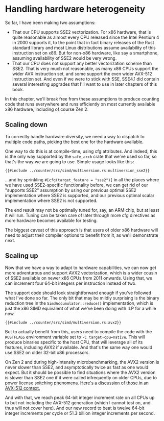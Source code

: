 # Handling hardware heterogeneity

So far, I have been making two assumptions:

- That our CPU supports SSE2 vectorization. For x86 hardware, that is quite
  reasonable as almost every CPU released since the Intel Pentium 4 in 2000
  supports it, to the point that in fact binary releases of the Rust standard
  library and most Linux distributions assume availability of this instruction
  set on x86. But for non-x86 hardware, like say a smartphone, assuming
  availability of SSE2 would be very wrong.
- That our CPU does not support any better vectorization scheme than SSE2. That
  is very much not reasonable, as many x86 CPUs support the wider AVX
  instruction set, and some support the even wider AVX-512 instruction set.
  And even if we were to stick with SSE, SSE4.1 did contain several interesting
  upgrades that I'll want to use in later chapters of this book.

In this chapter, we'll break free from these assumptions to produce counting
code that runs everywhere and runs efficiently on most currently available x86
hardware, including of course Zen 2.


## Scaling down

To correctly handle hardware diversity, we need a way to dispatch to multiple
code paths, picking the best one for the hardware available.

One way to do this is at compile-time, using cfg attributes. And indeed, this is
the only way supported by the `safe_arch` crate that we've used so far, so
that's the way we are going to use. Simple usage looks like this:

```rust,no_run
{{#include ../counter/src/simd/multiversion.rs:multiversion_sse2}}
```

...and by sprinkling `#[cfg(target_feature = "sse2")]` in all the places where
we have used SSE2-specific functionality before, we can get rid of our "supports
SSE2" assumption by using our previous optimal SSE2 implementation where SSE2 is
supported, and our previous optimal scalar implementation where SSE2 is not
supported.

The end result may not be optimally tuned for, say, an ARM chip, but at least it
will run. Tuning can be taken care of later through more cfg directives as
more hardware becomes available for testing.

The biggest caveat of this approach is that users of older x86 hardware will
need to adjust their compiler options to benefit from it, as we'll demonstrate
next.


## Scaling up

Now that we have a way to adapt to hardware capabilities, we can now get more
adventurous and support AVX2 vectorization, which is a wider cousin of SSE2
available on newer x86 CPUs from 2011 onwards. Using that, we can increment four
64-bit integers per instruction instead of two.

The support code should look straightforward enough if you've followed what
I've done so far. The only bit that may be mildly surprising is the binary
reduction tree in the `SimdAccumulator::reduce()` implementation, which is just
the x86 SIMD equivalent of what we've been doing with ILP for a while now.

```rust,no_run
{{#include ../counter/src/simd/multiversion.rs:avx2}}
```

But to actually benefit from this, users need to compile the code with the
`RUSTFLAGS` environment variable set to `-C target-cpu=native`. This will
produce binaries specific to the host CPU, that will leverage all of its
features, including AVX2 if available. And that's the same way one would use
SSE2 on older 32-bit x86 processors.

On Zen 2 and during high-intensity microbenchmarking, the AVX2 version is never
slower than SSE2, and asymptotically twice as fast as one would expect. But it
should be possible to find situations where the AVX2 version is slower
than SSE2 one if it were called infrequently on older CPUs, due to power license
sxitching phenomena.
[Here's a discussion of those in an AVX-512 context.](https://travisdowns.github.io/blog/2020/01/17/avxfreq1.html)

And with that, we reach peak 64-bit integer increment rate on all CPUs up to but
not including the AVX-512 generation (which I cannot test on, and thus will not
cover here). And our new record to beat is twelve 64-bit integer increments per
cycle or 51.3 billion integer increments per second.
